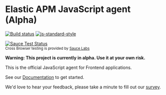 # Elastic APM JavaScript agent (Alpha)

[![Build status](https://travis-ci.org/elastic/apm-agent-js-base.svg?branch=master)](https://travis-ci.org/elastic/apm-agent-js-base)
[![js-standard-style](https://img.shields.io/badge/code%20style-standard-brightgreen.svg?style=flat)](https://github.com/feross/standard)

[![Sauce Test Status](https://saucelabs.com/browser-matrix/elastic-apm-base.svg)](https://saucelabs.com/u/elastic-apm-base)
<br><sup>Cross Browser testing is provided by [Sauce Labs](https://saucelabs.com/)</sup>

**Warning: This project is currently in alpha. Use it at your own risk.**

This is the official JavaScript agent for Frontend applications.

See our [Documentation](https://www.elastic.co/guide/en/apm/agent/js-base/current/index.html) to get started. 

We'd love to hear your feedback, please take a minute to fill out our [survey](https://goo.gl/forms/nLCXGCvziqalzjlP2).

